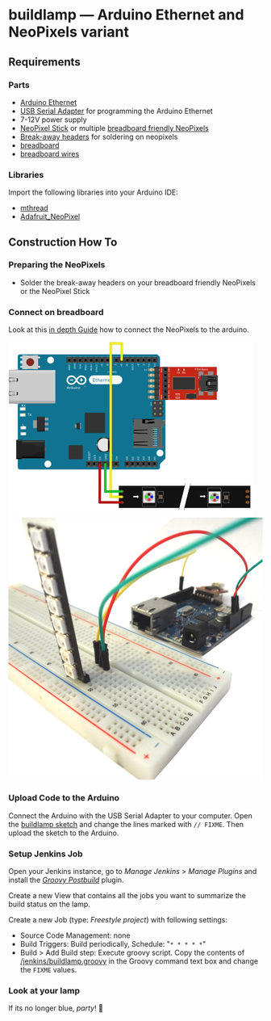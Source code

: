 # buildlamp — Arduino Ethernet and NeoPixels variant
## Requirements
### Parts
* [Arduino Ethernet](http://arduino.cc/en/Main/ArduinoBoardEthernet)
* [USB Serial Adapter](http://arduino.cc/en/Main/USBSerial) for programming the Arduino Ethernet
* 7-12V power supply
* [NeoPixel Stick](http://www.adafruit.com/products/1426) or multiple [breadboard friendly NeoPixels](http://www.adafruit.com/products/1312)
* [Break-away headers](http://www.adafruit.com/products/392) for soldering on neopixels
* [breadboard](http://www.adafruit.com/products/65)
* [breadboard wires](http://www.adafruit.com/products/153)

### Libraries
Import the following libraries into your Arduino IDE:
* [mthread](https://github.com/jlamothe/mthread)
* [Adafruit_NeoPixel](https://github.com/adafruit/Adafruit_NeoPixel)

## Construction How To

### Preparing the NeoPixels
* Solder the break-away headers on your breadboard friendly NeoPixels or the NeoPixel Stick

### Connect on breadboard

Look at this [in depth Guide](https://learn.adafruit.com/adafruit-neopixel-uberguide/arduino-library) how to connect the NeoPixels to the arduino.

![fritzing SVG](./docs/arduino_neopixel.png) ![real image](./docs/board.jpg)

### Upload Code to the Arduino

Connect the Arduino with the USB Serial Adapter to your computer. Open the [buildlamp sketch](./buildlamp.ino) and change the lines marked with `// FIXME`. Then upload the sketch to the Arduino.

### Setup Jenkins Job

Open your Jenkins instance, go to _Manage Jenkins_ > _Manage Plugins_ and install the [_Groovy Postbuild_](https://wiki.jenkins-ci.org/display/JENKINS/Groovy+Postbuild+Plugin) plugin.

Create a new View that contains all the jobs you want to summarize the build status on the lamp.

Create a new Job (type: _Freestyle project_) with following settings:
* Source Code Management: none
* Build Triggers: Build periodically, Schedule: "`* * * * *`"
* Build > Add Build step: Execute groovy script. Copy the contents of [/jenkins/buildlamp.groovy](/robbi5/buildlamp/blob/master/jenkins/buildlamp.groovy) in the Groovy command text box and change the `FIXME` values.

### Look at your lamp

If its no longer blue, *party*! :tada: 
